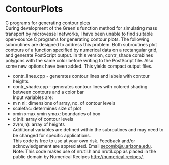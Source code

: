 # ContourPlots  
C programs for generating contour plots  
During development of the Green's function method for simulating mass transport by microvessel networks, I have been unable to find suitable open-source C programs for generating contour plots. The following subroutines are designed to address this problem. Both subroutines plot contours of a function specified by numerical data on a rectangular grid, and generate PostScript output. In this version, contr_shade combines polygons with the same color before writing to the PostScript file. Also some new options have been added. This yields compact output files.    
- contr_lines.cpp - generates contour lines and labels with contour heights  
- contr_shade.cpp - generates contour lines with colored shading between contours and a color bar   
Input variables are:  
- m n nl: dimensions of array, no. of contour levels  
- scalefac: determines size of plot  
- xmin xmax ymin ymax: boundaries of box  
- cl(nl): array of contour levels  
- zv(m,n): array of heights   
Additional variables are defined within the subroutines and may need to be changed for specific applications.  
This code is free to use at your own risk. Feedback and/or acknowledgement are appreciated. Email secomb@u.arizona.edu.  
Note: This code makes use of nrutil.h and nrutil.cpp as placed in the public domain by Numerical Recipes http://numerical.recipes/. 
